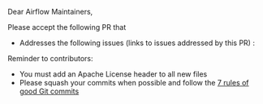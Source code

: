 Dear Airflow Maintainers,

Please accept the following PR that
* Addresses the following issues (links to issues addressed by this PR) :

Reminder to contributors:
* You must add an Apache License header to all new files
* Please squash your commits when possible and follow the [7 rules of good Git commits](http://chris.beams.io/posts/git-commit/)
